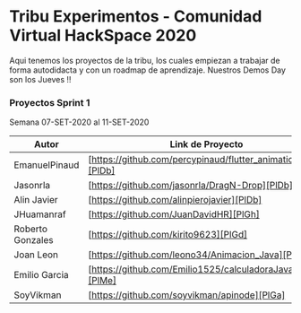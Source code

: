 # Tribu Experimentos - Comunidad Virtual HackSpace 2020


Aqui tenemos los proyectos de la tribu, los cuales empiezan a trabajar de forma autodidacta y con un roadmap de aprendizaje. 
Nuestros Demos Day son los Jueves !!

### Proyectos Sprint 1

Semana 07-SET-2020 al 11-SET-2020

| Autor | Link de Proyecto |
| ------ | ------ |
| EmanuelPinaud | [https://github.com/percypinaud/flutter_animations][PlDb] |
| Jasonrla | [https://github.com/jasonrla/DragN-Drop][PlDb] |
| Alin Javier | [https://github.com/alinpierojavier][PlDb] |
| JHuamanraf | [https://github.com/JuanDavidHR][PlGh] |
| Roberto Gonzales | [https://github.com/kirito9623][PlGd] |
| Joan Leon | [https://github.com/leono34/Animacion_Java][PlOd] |
| Emilio Garcia | [https://github.com/Emilio1525/calculadoraJavaScript/][PlMe] |
| SoyVikman | [https://github.com/soyvikman/apinode][PlGa] |

